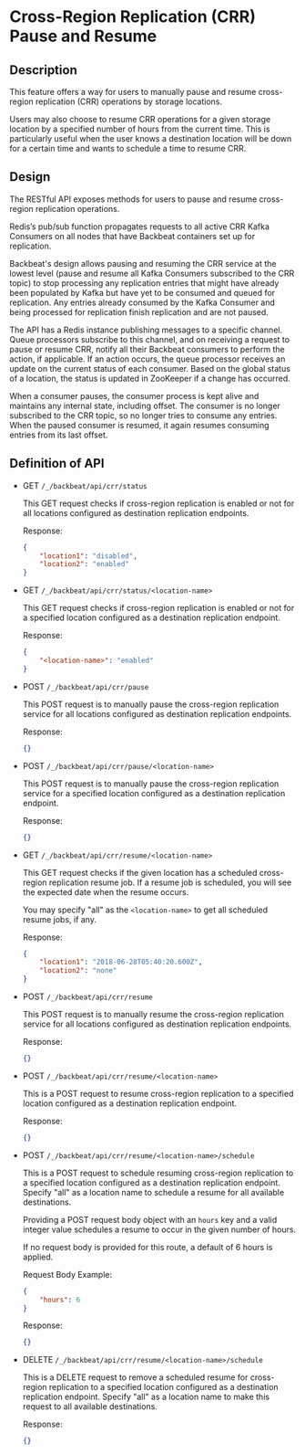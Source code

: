# Cross-Region Replication (CRR) Pause and Resume

## Description

This feature offers a way for users to manually pause and resume cross-region
replication (CRR) operations by storage locations.

Users may also choose to resume CRR operations for a given storage location by a
specified number of hours from the current time. This is particularly useful
when the user knows a destination location will be down for a certain time and
wants to schedule a time to resume CRR.

## Design

The RESTful API exposes methods for users to pause and resume cross-region
replication operations.

Redis’s pub/sub function propagates requests to all active CRR Kafka Consumers
on all nodes that have Backbeat containers set up for replication.

Backbeat's design allows pausing and resuming the CRR service at the lowest
level (pause and resume all Kafka Consumers subscribed to the CRR topic) to
stop processing any replication entries that might have already been populated
by Kafka but have yet to be consumed and queued for replication. Any entries
already consumed by the Kafka Consumer and being processed for replication
finish replication and are not paused.

The API has a Redis instance publishing messages to a specific channel. Queue
processors subscribe to this channel, and on receiving a request to pause or
resume CRR, notify all their Backbeat consumers to perform the action, if
applicable. If an action occurs, the queue processor receives an update on the
current status of each consumer. Based on the global status of a location, the
status is updated in ZooKeeper if a change has occurred.

When a consumer pauses, the consumer process is kept alive and maintains any
internal state, including offset. The consumer is no longer subscribed to the
CRR topic, so no longer tries to consume any entries. When the paused consumer
is resumed, it again resumes consuming entries from its last offset.

## Definition of API

* GET `/_/backbeat/api/crr/status`

    This GET request checks if cross-region replication is enabled or not for
    all locations configured as destination replication endpoints.

    Response:
    ```json
    {
        "location1": "disabled",
        "location2": "enabled"
    }
    ```

* GET `/_/backbeat/api/crr/status/<location-name>`

    This GET request checks if cross-region replication is enabled or not for
    a specified location configured as a destination replication endpoint.

    Response:
    ```json
    {
        "<location-name>": "enabled"
    }
    ```

* POST `/_/backbeat/api/crr/pause`

    This POST request is to manually pause the cross-region replication service
    for all locations configured as destination replication endpoints.

    Response:
    ```json
    {}
    ```

* POST `/_/backbeat/api/crr/pause/<location-name>`

    This POST request is to manually pause the cross-region replication service
    for a specified location configured as a destination replication endpoint.

    Response:
    ```json
    {}
    ```

* GET `/_/backbeat/api/crr/resume/<location-name>`

    This GET request checks if the given location has a scheduled cross-region
    replication resume job. If a resume job is scheduled, you will see the
    expected date when the resume occurs.

    You may specify "all" as the `<location-name>` to get all scheduled resume
    jobs, if any.

    Response:
    ```json
    {
        "location1": "2018-06-28T05:40:20.600Z",
        "location2": "none"
    }
    ```

* POST `/_/backbeat/api/crr/resume`

    This POST request is to manually resume the cross-region replication
    service for all locations configured as destination replication endpoints.

    Response:
    ```json
    {}
    ```

* POST `/_/backbeat/api/crr/resume/<location-name>`

    This is a POST request to resume cross-region replication to a specified
    location configured as a destination replication endpoint.

    Response:
    ```json
    {}
    ```

* POST `/_/backbeat/api/crr/resume/<location-name>/schedule`

    This is a POST request to schedule resuming cross-region replication
    to a specified location configured as a destination replication endpoint.
    Specify "all" as a location name to schedule a resume for all available
    destinations.

    Providing a POST request body object with an `hours` key and a valid
    integer value schedules a resume to occur in the given number of hours.

    If no request body is provided for this route, a default of 6 hours is
    applied.

    Request Body Example:
    ```json
    {
        "hours": 6
    }
    ```

    Response:
    ```json
    {}
    ```

* DELETE `/_/backbeat/api/crr/resume/<location-name>/schedule`

    This is a DELETE request to remove a scheduled resume for cross-region
    replication to a specified location configured as a destination replication
    endpoint.
    Specify "all" as a location name to make this request to all available
    destinations.

    Response:
    ```json
    {}
    ```
